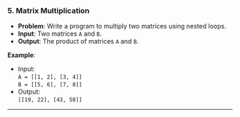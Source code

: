 

### 5. **Matrix Multiplication**
- **Problem**: Write a program to multiply two matrices using nested loops.
- **Input**: Two matrices `A` and `B`.
- **Output**: The product of matrices `A` and `B`.

**Example**:
- Input:  
  `A = [[1, 2], [3, 4]]`  
  `B = [[5, 6], [7, 8]]`
- Output:  
  `[[19, 22], [43, 50]]`

---
